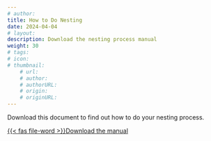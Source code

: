 ```yaml
---
# author: 
title: How to Do Nesting
date: 2024-04-04
# layout: 
description: Download the nesting process manual
weight: 30
# tags: 
# icon: 
# thumbnail: 
    # url: 
    # author: 
    # authorURL: 
    # origin: 
    # originURL: 
---
```


Download this document to find out how to do your nesting process.

<a href="/docs/online-nesting-manual.docx" class="btn btn-primary">{{< fas file-word >}}Download the manual</a>

